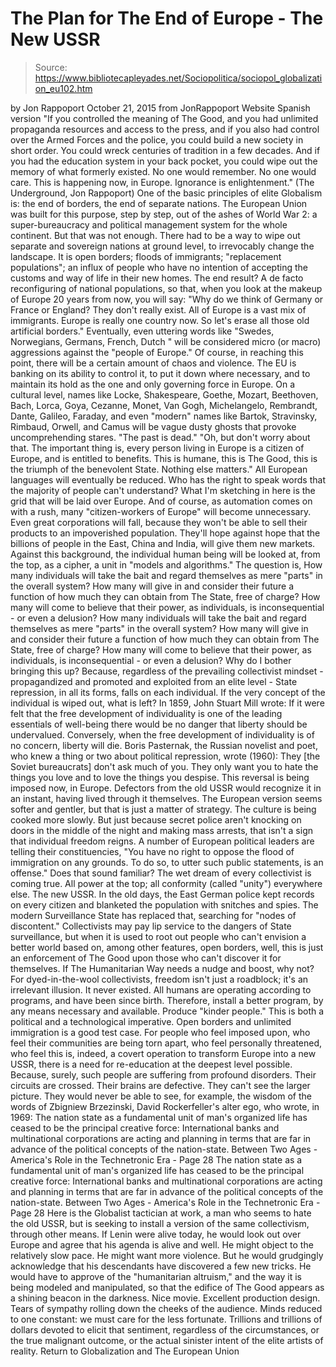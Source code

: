 # The Plan for The End of Europe - The New USSR

> Source: https://www.bibliotecapleyades.net/Sociopolitica/sociopol_globalization_eu102.htm

by Jon Rappoport October 21, 2015
from JonRappoport Website
Spanish version
"If you controlled the meaning of The Good,
and you had unlimited propaganda resources and access to the press,
and if you also had control over the Armed Forces and the police,
you could build a new society in short order.
You could wreck centuries of tradition in a few decades.
And if you had the education system in your back pocket,
you could wipe out the memory of what formerly existed.
No one would remember. No one would care.
This is happening now, in Europe.
Ignorance is enlightenment."
(The Underground, Jon Rappoport)
One of the basic principles of elite Globalism is:
the end of borders, the end of separate nations.
The European Union was built for this purpose, step by step, out of the ashes of World War 2:
a super-bureaucracy and political management system for the whole continent.
But that was not enough. There had to be a way to wipe out separate and sovereign nations at ground level, to irrevocably change the landscape. It is open borders; floods of immigrants; "replacement populations"; an influx of people who have no intention of accepting the customs and way of life in their new homes. The end result?
A de facto reconfiguring of national populations, so that, when you look at the makeup of Europe 20 years from now, you will say:
"Why do we think of Germany or France or England? They don't really exist. All of Europe is a vast mix of immigrants. Europe is really one country now. So let's erase all those old artificial borders."
Eventually, even uttering words like "Swedes, Norwegians, Germans, French, Dutch " will be considered micro (or macro) aggressions against the "people of Europe." Of course, in reaching this point, there will be a certain amount of chaos and violence. The EU is banking on its ability to control it, to put it down where necessary, and to maintain its hold as the one and only governing force in Europe. On a cultural level, names like Locke, Shakespeare, Goethe, Mozart, Beethoven, Bach, Lorca, Goya, Cezanne, Monet, Van Gogh, Michelangelo, Rembrandt, Dante, Galileo, Faraday, and even "modern" names like Bartok, Stravinsky, Rimbaud, Orwell, and Camus will be vague dusty ghosts that provoke uncomprehending stares.
"The past is dead." "Oh, but don't worry about that. The important thing is, every person living in Europe is a citizen of Europe, and is entitled to benefits. This is humane, this is The Good, this is the triumph of the benevolent State. Nothing else matters."
All European languages will eventually be reduced. Who has the right to speak words that the majority of people can't understand? What I'm sketching in here is the grid that will be laid over Europe. And of course, as automation comes on with a rush, many "citizen-workers of Europe" will become unnecessary. Even great corporations will fall, because they won't be able to sell their products to an impoverished population. They'll hope against hope that the billions of people in the East, China and India, will give them new markets. Against this background, the individual human being will be looked at, from the top, as a cipher, a unit in "models and algorithms." The question is,
How many individuals will take the bait and regard themselves as mere "parts" in the overall system? How many will give in and consider their future a function of how much they can obtain from The State, free of charge? How many will come to believe that their power, as individuals, is inconsequential - or even a delusion?
How many individuals will take the bait and regard themselves as mere "parts" in the overall system?
How many will give in and consider their future a function of how much they can obtain from The State, free of charge?
How many will come to believe that their power, as individuals, is inconsequential - or even a delusion?
Why do I bother bringing this up?
Because, regardless of the prevailing collectivist mindset - propagandized and promoted and exploited from an elite level - State repression, in all its forms, falls on each individual. If the very concept of the individual is wiped out, what is left? In 1859, John Stuart Mill wrote:
If it were felt that the free development of individuality is one of the leading essentials of well-being there would be no danger that liberty should be undervalued.
Conversely, when the free development of individuality is of no concern, liberty will die. Boris Pasternak, the Russian novelist and poet, who knew a thing or two about political repression, wrote (1960):
They [the Soviet bureaucrats] don't ask much of you. They only want you to hate the things you love and to love the things you despise.
This reversal is being imposed now, in Europe. Defectors from the old USSR would recognize it in an instant, having lived through it themselves. The European version seems softer and gentler, but that is just a matter of strategy. The culture is being cooked more slowly. But just because secret police aren't knocking on doors in the middle of the night and making mass arrests, that isn't a sign that individual freedom reigns. A number of European political leaders are telling their constituencies,
"You have no right to oppose the flood of immigration on any grounds. To do so, to utter such public statements, is an offense."
Does that sound familiar? The wet dream of every collectivist is coming true. All power at the top; all conformity (called "unity") everywhere else. The new USSR. In the old days, the East German police kept records on every citizen and blanketed the population with snitches and spies. The modern Surveillance State has replaced that, searching for "nodes of discontent." Collectivists may pay lip service to the dangers of State surveillance, but when it is used to root out people who can't envision a better world based on, among other features, open borders, well, this is just an enforcement of The Good upon those who can't discover it for themselves. If The Humanitarian Way needs a nudge and boost, why not? For dyed-in-the-wool collectivists, freedom isn't just a roadblock; it's an irrelevant illusion. It never existed. All humans are operating according to programs, and have been since birth. Therefore, install a better program, by any means necessary and available. Produce "kinder people." This is both a political and a technological imperative. Open borders and unlimited immigration is a good test case. For people who feel imposed upon, who feel their communities are being torn apart, who feel personally threatened, who feel this is, indeed, a covert operation to transform Europe into a new USSR, there is a need for re-education at the deepest level possible.
Because, surely, such people are suffering from profound disorders. Their circuits are crossed. Their brains are defective. They can't see the larger picture. They would never be able to see, for example, the wisdom of the words of Zbigniew Brzezinski, David Rockerfeller's alter ego, who wrote, in 1969:
The nation state as a fundamental unit of man's organized life has ceased to be the principal creative force: International banks and multinational corporations are acting and planning in terms that are far in advance of the political concepts of the nation-state. Between Two Ages - America's Role in the Technetronic Era - Page 28
The nation state as a fundamental unit of man's organized life has ceased to be the principal creative force: International banks and multinational corporations are acting and planning in terms that are far in advance of the political concepts of the nation-state.
Between Two Ages - America's Role in the Technetronic Era - Page 28
Here is the Globalist tactician at work, a man who seems to hate the old USSR, but is seeking to install a version of the same collectivism, through other means. If Lenin were alive today, he would look out over Europe and agree that his agenda is alive and well.
He might object to the relatively slow pace. He might want more violence. But he would grudgingly acknowledge that his descendants have discovered a few new tricks. He would have to approve of the "humanitarian altruism," and the way it is being modeled and manipulated, so that the edifice of The Good appears as a shining beacon in the darkness. Nice movie. Excellent production design. Tears of sympathy rolling down the cheeks of the audience. Minds reduced to one constant:
we must care for the less fortunate.
Trillions and trillions of dollars devoted to elicit that sentiment, regardless of the circumstances, or the true malignant outcome, or the actual sinister intent of the elite artists of reality.
Return to Globalization and The European Union
